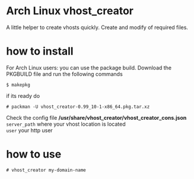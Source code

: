 # Arch Linux vhost_creator
A little helper to create vhosts quickly.
Create and modify of required files.

# how to install
For Arch Linux users: you can use the package build.
Download the PKGBUILD file and run the following commands
```
$ makepkg
```
if its ready do
```
# packman -U vhost_creator-0.99_10-1-x86_64.pkg.tar.xz
```

Check the config file **/usr/share/vhost_creator/vhost_creator_cons.json**  
```server_path``` where your vhost location is located  
```user``` your http user

# how to use
```
# vhost_creator my-domain-name
```
